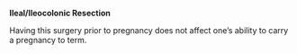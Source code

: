 **Ileal/Ileocolonic Resection**

Having this surgery prior to pregnancy does not affect one’s ability to carry a pregnancy to term.    
